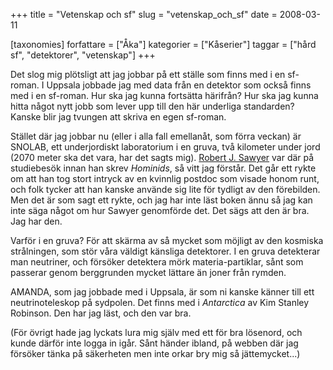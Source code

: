 +++
title = "Vetenskap och sf"
slug = "vetenskap_och_sf"
date = 2008-03-11

[taxonomies]
forfattare = ["Åka"]
kategorier = ["Kåserier"]
taggar = ["hård sf", "detektorer", "vetenskap"]
+++

Det slog mig plötsligt att jag jobbar på ett ställe som finns med i en sf-roman. I Uppsala jobbade jag med data från en detektor som också finns med i en sf-roman. Hur ska jag kunna fortsätta härifrån? Hur ska jag kunna hitta något nytt jobb som lever upp till den här underliga standarden? Kanske blir jag tvungen att skriva en egen sf-roman.

Stället där jag jobbar nu (eller i alla fall emellanåt, som förra veckan) är SNOLAB, ett underjordiskt laboratorium i en gruva, två kilometer under jord (2070 meter ska det vara, har det sagts mig). <a href="http://www.sfwriter.com/">Robert J. Sawyer</a> var där på studiebesök innan han skrev <em>Hominids</em>, så vitt jag förstår.  Det går ett rykte om att han tog stort intryck av en kvinnlig postdoc som visade honom runt, och folk tycker att han kanske använde sig lite för tydligt av den förebilden. Men det är som sagt ett rykte, och jag har inte läst boken ännu så jag kan inte säga något om hur Sawyer genomförde det. Det sägs att den är bra. Jag har den.

Varför i en gruva? För att skärma av så mycket som möjligt av den kosmiska strålningen, som stör våra väldigt känsliga detektorer. I en gruva detekterar man neutriner, och försöker detektera mörk materia-partiklar, sånt som passerar genom berggrunden mycket lättare än joner från rymden.

AMANDA, som jag jobbade med i Uppsala, är som ni kanske känner till ett neutrinoteleskop på sydpolen. Det finns med i <em>Antarctica</em> av Kim Stanley Robinson. Den har jag läst, och den var bra.

(För övrigt hade jag lyckats lura mig själv med ett för bra lösenord, och kunde därför inte logga in igår. Sånt händer ibland, på webben där jag försöker tänka på säkerheten men inte orkar bry mig så jättemycket...)
